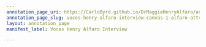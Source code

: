 ```yaml
---
annotation_page_uri: https://CarloByrd.github.io/DrMaggieHenryAlfaro/annotations/voces-henry-alfaro-interview-canvas-1-alfaro-attributes-his-work-ethic-to-learning-on-the-job-and-taking-initiative-to-learn-elsewhere-at-other-colleges-and-more--got-a-job-with-examiner--.json
annotation_page_slug: voces-henry-alfaro-interview-canvas-1-alfaro-attributes-his-work-ethic-to-learning-on-the-job-and-taking-initiative-to-learn-elsewhere-at-other-colleges-and-more--got-a-job-with-examiner--
layout: annotation_page
manifest_label: Voces Henry Alfaro Interview

---
```

